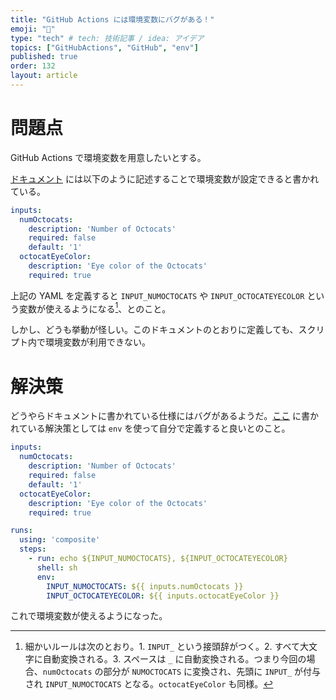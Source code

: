 ```yaml
---
title: "GitHub Actions には環境変数にバグがある！"
emoji: "🐞"
type: "tech" # tech: 技術記事 / idea: アイデア
topics: ["GitHubActions", "GitHub", "env"]
published: true
order: 132
layout: article
---
```


# 問題点
GitHub Actions で環境変数を用意したいとする。

[ドキュメント](https://docs.github.com/en/actions/creating-actions/metadata-syntax-for-github-actions#inputs) には以下のように記述することで環境変数が設定できると書かれている。

```yaml
inputs:
  numOctocats:
    description: 'Number of Octocats'
    required: false
    default: '1'
  octocatEyeColor:
    description: 'Eye color of the Octocats'
    required: true
```

上記の YAML を定義すると `INPUT_NUMOCTOCATS` や `INPUT_OCTOCATEYECOLOR` という変数が使えるようになる[^1]、とのこと。

[^1]: 細かいルールは次のとおり。1. `INPUT_` という接頭辞がつく。2. すべて大文字に自動変換される。3. スペースは `_` に自動変換される。つまり今回の場合、`numOctocats` の部分が `NUMOCTOCATS` に変換され、先頭に `INPUT_` が付与され `INPUT_NUMOCTOCATS` となる。`octocatEyeColor` も同様。

しかし、どうも挙動が怪しい。このドキュメントのとおりに定義しても、スクリプト内で環境変数が利用できない。



# 解決策
どうやらドキュメントに書かれている仕様にはバグがあるようだ。[ここ](https://github.community/t/input-variable-name-is-not-available-in-composite-run-steps/127611/2) に書かれている解決策としては `env` を使って自分で定義すると良いとのこと。

```yaml
inputs:
  numOctocats:
    description: 'Number of Octocats'
    required: false
    default: '1'
  octocatEyeColor:
    description: 'Eye color of the Octocats'
    required: true

runs:
  using: 'composite'
  steps:
    - run: echo ${INPUT_NUMOCTOCATS}, ${INPUT_OCTOCATEYECOLOR}
      shell: sh
      env:
        INPUT_NUMOCTOCATS: ${{ inputs.numOctocats }}
        INPUT_OCTOCATEYECOLOR: ${{ inputs.octocatEyeColor }}
```

これで環境変数が使えるようになった。
